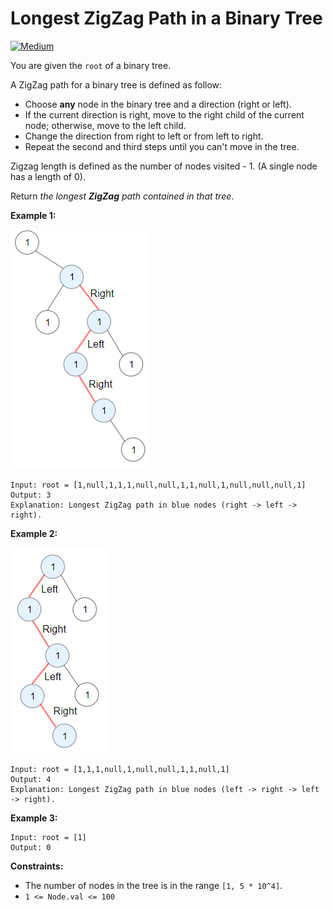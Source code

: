 # Longest ZigZag Path in a Binary Tree

[![Medium](https://img.shields.io/badge/Difficulty-Medium-Yellow.svg)](https://github.com/aminariana/leetcode)

You are given the `root` of a binary tree.

A ZigZag path for a binary tree is defined as follow:

- Choose **any** node in the binary tree and a direction (right or left).
- If the current direction is right, move to the right child of the current node; otherwise, move to the left child.
- Change the direction from right to left or from left to right.
- Repeat the second and third steps until you can't move in the tree.

Zigzag length is defined as the number of nodes visited - 1. (A single node has a length of 0).

Return *the longest **ZigZag** path contained in that tree*.

 

**Example 1:**

![eg1](eg1.png)

```
Input: root = [1,null,1,1,1,null,null,1,1,null,1,null,null,null,1]
Output: 3
Explanation: Longest ZigZag path in blue nodes (right -> left -> right).
```
**Example 2:**

![eg2](eg2.png)

```
Input: root = [1,1,1,null,1,null,null,1,1,null,1]
Output: 4
Explanation: Longest ZigZag path in blue nodes (left -> right -> left -> right).
```
**Example 3:**
```
Input: root = [1]
Output: 0
```


**Constraints:**
- The number of nodes in the tree is in the range `[1, 5 * 10^4]`.
- `1 <= Node.val <= 100`